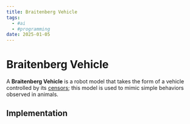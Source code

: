 ```yaml
---
title: Braitenberg Vehicle
tags:
  - #ai 
  - #programming
date: 2025-01-05
---
```


# Braitenberg Vehicle

A **Braitenberg Vehicle** is a robot model that takes the form of a vehicle controlled by its [censors](); this model is  used to mimic simple behaviors observed in animals.

## Implementation

